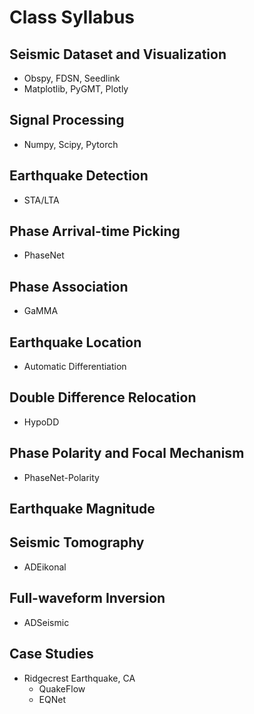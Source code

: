 # Class Syllabus

## Seismic Dataset and Visualization

- Obspy, FDSN, Seedlink
- Matplotlib, PyGMT, Plotly

## Signal Processing

- Numpy, Scipy, Pytorch

## Earthquake Detection

- STA/LTA

## Phase Arrival-time Picking

- PhaseNet

## Phase Association

- GaMMA

## Earthquake Location

<!-- - ADEikonal -->
- Automatic Differentiation

## Double Difference Relocation

- HypoDD

## Phase Polarity and Focal Mechanism

- PhaseNet-Polarity

## Earthquake Magnitude

## Seismic Tomography

- ADEikonal

## Full-waveform Inversion

- ADSeismic

## Case Studies

- Ridgecrest Earthquake, CA
    - QuakeFlow
    - EQNet
